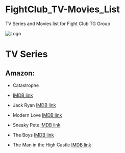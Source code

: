 # FightClub_TV-Movies_List
TV Series and Movies list for Fight Club TG Group


![Logo](https://raw.githubusercontent.com/MikereDD/FightClub_TV-Movies_List/master/img/fc-512x512.png)

# TV Series

## Amazon:
* Catastrophe  

* [IMDB link](https://www.imdb.com/title/tt4374208/)

* Jack Ryan
  [IMDB link](https://www.imdb.com/title/tt5057054/)
* Modern Love
  [IMDB link](https://www.imdb.com/title/tt8543390/)
* Sneaky Pete
  [IMDB link](https://www.imdb.com/title/tt5011816/)
* The Boys
  [IMDB link](https://www.imdb.com/title/tt1190634/)
* The Man in the High Castle
  [IMDB link](https://www.imdb.com/title/tt1740299/)
